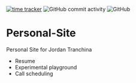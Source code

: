 [![time tracker](https://wakatime.com/badge/github/JordanTranchina/JordanTranchina.github.io.svg)](https://wakatime.com/badge/github/JordanTranchina/JordanTranchina.github.io)
![GitHub commit activity](https://img.shields.io/github/commit-activity/m/JordanTranchina/jordantranchina.github.io?color=dark-green)
![GitHub](https://img.shields.io/github/license/JordanTranchina/jordantranchina.github.io)

# Personal-Site

Personal Site for Jordan Tranchina

-   Resume
-   Experimental playground
-   Call scheduling
